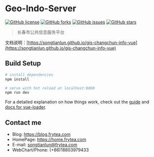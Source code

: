 # Geo-Indo-Server

[![GitHub license](https://img.shields.io/github/license/songtianlun/gis-changchun-info-vue)](https://github.com/songtianlun/gis-changchun-info-vue/blob/master/LICENSE)
[![GitHub forks](https://img.shields.io/github/forks/songtianlun/gis-changchun-info-vue)](https://github.com/songtianlun/gis-changchun-info-vue/network)
[![GitHub issues](https://img.shields.io/github/issues/songtianlun/gis-changchun-info-vue)](https://github.com/songtianlun/gis-changchun-info-vue/issues)
[![GitHub stars](https://img.shields.io/github/stars/songtianlun/gis-changchun-info-vue?style=social)](https://github.com/songtianlun/gis-changchun-info-vue/stargazers)


> 长春市公共信息服务平台

文档说明：[https://songtianlun.github.io/gis-changchun-info-vue](https://songtianlun.github.io/gis-changchun-info-vue)

## Build Setup

``` bash
# install dependencies
npm install

# serve with hot reload at localhost:8080
npm run dev

```
For a detailed explanation on how things work, check out the [guide](http://vuejs-templates.github.io/webpack/) and [docs for vue-loader](http://vuejs.github.io/vue-loader).

## Contact me

 - Blog: <https://blog.frytea.com>
 - HomePage: <https://home.frytea.com>
 - E-mail: <songtianlun@frytea.com>
 - WebChart/Phone: (+86)18803979433
